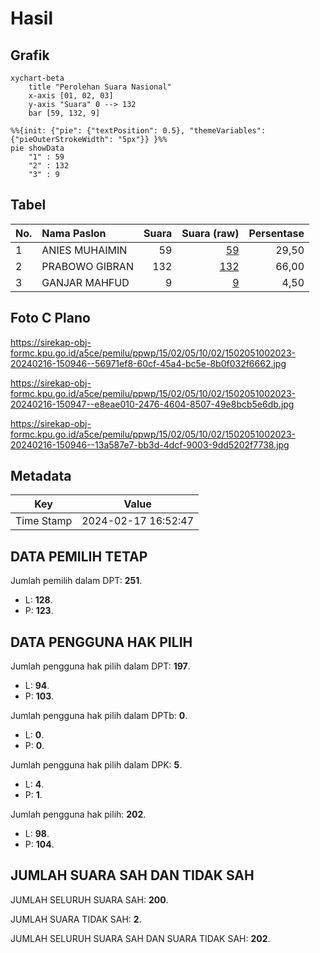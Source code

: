 # Hasil

## Grafik

```mermaid
xychart-beta
    title "Perolehan Suara Nasional"
    x-axis [01, 02, 03]
    y-axis "Suara" 0 --> 132
    bar [59, 132, 9]
```

```mermaid
%%{init: {"pie": {"textPosition": 0.5}, "themeVariables": {"pieOuterStrokeWidth": "5px"}} }%%
pie showData
    "1" : 59
    "2" : 132
    "3" : 9
```

## Tabel

| No. | Nama Paslon    | Suara | Suara (raw) | Persentase |
|:--- |:-------------- | -----:| -----------:| ----------:|
| 1   | ANIES MUHAIMIN | 59    | [59][p-1]   | 29,50      |
| 2   | PRABOWO GIBRAN | 132   | [132][p-2]  | 66,00      |
| 3   | GANJAR MAHFUD  | 9     | [9][p-3]    | 4,50       |


[p-1]: https://github.com/gigit-pemilu/pemilu-2024/blob/main/pilpres/hitung-suara/sub/15-jambi/sub/02--merangin/sub/05-tabir/sub/1002-dusun-baru/sub/023-tps/sub/paslon-1.txt
[p-2]: https://github.com/gigit-pemilu/pemilu-2024/blob/main/pilpres/hitung-suara/sub/15-jambi/sub/02--merangin/sub/05-tabir/sub/1002-dusun-baru/sub/023-tps/sub/paslon-2.txt
[p-3]: https://github.com/gigit-pemilu/pemilu-2024/blob/main/pilpres/hitung-suara/sub/15-jambi/sub/02--merangin/sub/05-tabir/sub/1002-dusun-baru/sub/023-tps/sub/paslon-3.txt

## Foto C Plano

https://sirekap-obj-formc.kpu.go.id/a5ce/pemilu/ppwp/15/02/05/10/02/1502051002023-20240216-150946--56971ef8-60cf-45a4-bc5e-8b0f032f6662.jpg

https://sirekap-obj-formc.kpu.go.id/a5ce/pemilu/ppwp/15/02/05/10/02/1502051002023-20240216-150947--e8eae010-2476-4604-8507-49e8bcb5e6db.jpg

https://sirekap-obj-formc.kpu.go.id/a5ce/pemilu/ppwp/15/02/05/10/02/1502051002023-20240216-150946--13a587e7-bb3d-4dcf-9003-9dd5202f7738.jpg


## Metadata

| Key        | Value               |
| ---------- | ------------------- |
| Time Stamp | 2024-02-17 16:52:47 |


## DATA PEMILIH TETAP

Jumlah pemilih dalam DPT: **251**.
 * L: **128**.
 * P: **123**.

## DATA PENGGUNA HAK PILIH

Jumlah pengguna hak pilih dalam DPT: **197**.
 * L: **94**.
 * P: **103**.

Jumlah pengguna hak pilih dalam DPTb: **0**.
 * L: **0**.
 * P: **0**.

Jumlah pengguna hak pilih dalam DPK: **5**.
 * L: **4**.
 * P: **1**.

Jumlah pengguna hak pilih: **202**.
 * L: **98**.
 * P: **104**.

## JUMLAH SUARA SAH DAN TIDAK SAH

JUMLAH SELURUH SUARA SAH: **200**.

JUMLAH SUARA TIDAK SAH: **2**.

JUMLAH SELURUH SUARA SAH DAN SUARA TIDAK SAH: **202**.


